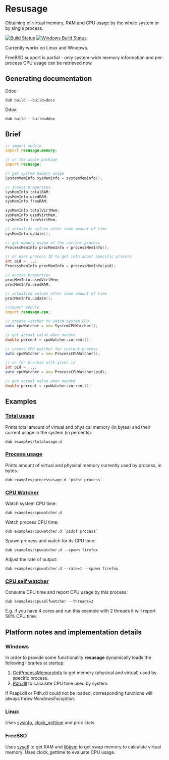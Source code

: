 # Resusage

Obtaining of virtual memory, RAM and CPU usage by the whole system or by single process.

[![Build Status](https://travis-ci.org/FreeSlave/resusage.svg?branch=master)](https://travis-ci.org/FreeSlave/resusage) [![Windows Build Status](https://ci.appveyor.com/api/projects/status/github/FreeSlave/resusage?branch=master&svg=true)](https://ci.appveyor.com/project/FreeSlave/resusage)

Currently works on Linux and Windows.

FreeBSD support is partial - only system-wide memory information and per-process CPU usage can be retrieved now.

## Generating documentation

Ddoc:

    dub build --build=docs

Ddox:

    dub build --build=ddox

## Brief

```d
// import module
import resusage.memory;

// or the whole package
import resusage;

// get system memory usage
SystemMemInfo sysMemInfo = systemMemInfo(); 

// access properties
sysMemInfo.totalRAM;
sysMemInfo.usedRAM;
sysMemInfo.freeRAM;

sysMemInfo.totalVirtMem;
sysMemInfo.usedVirtMem;
sysMemInfo.freeVirtMem;

// actualize values after some amount of time
sysMemInfo.update();

// get memory usage of the current process
ProcessMemInfo procMemInfo = processMemInfo();

// or pass process ID to get info about specific process
int pid = ...;
ProcessMemInfo procMemInfo = processMemInfo(pid);

// access properties
procMemInfo.usedVirtMem;
procMemInfo.usedRAM;

// actualize values after some amount of time
procMemInfo.update();

//import module
import resusage.cpu;

// create watcher to watch system CPU
auto cpuWatcher = new SystemCPUWatcher();

// get actual value when needed
double percent = cpuWatcher.current();

// create CPU watcher for current process
auto cpuWatcher = new ProcessCPUWatcher();

// or for process with given id
int pid = ...;
auto cpuWatcher = new ProcessCPUWatcher(pid);

// get actual value when needed
double percent = cpuWatcher.current();
```

## Examples

### [Total usage](examples/totalusage.d)

Prints total amount of virtual and physical memory (in bytes) and their current usage in the system (in percents).

    dub examples/totalusage.d

### [Process usage](examples/processusage.d)

Prints amount of virtual and physical memory currently used by process, in bytes.

    dub examples/processusage.d `pidof process`

### [CPU Watcher](examples/cpuwatcher.d)

Watch system CPU time:

    dub examples/cpuwatcher.d

Watch process CPU time:

    dub examples/cpuwatcher.d `pidof process`

Spawn prcoess and watch for its CPU time:

    dub examples/cpuwatcher.d --spawn firefox

Adjust the rate of output:

    dub examples/cpuwatcher.d --rate=1 --spawn firefox

### [CPU self watcher](examples/cpuselfwatcher.d)

Consume CPU time and report CPU usage by this process:

    dub examples/cpuselfwatcher --threads=2

E.g. if you have 4 cores and run this example with 2 threads it will report 50% CPU time.

## Platform notes and implementation details

### Windows

In order to provide some functionality **resusage** dynamically loads the following libraries at startup:
 
1. [GetProcessMemoryInfo](https://msdn.microsoft.com/en-us/library/windows/desktop/ms683219(v=vs.85).aspx) to get memory (physical and virtual) used by specific process.
2. [Pdh.dll](https://msdn.microsoft.com/en-us/library/windows/desktop/aa373083(v=vs.85).aspx) to calculate CPU time used by system.

If Psapi.dll or Pdh.dll could not be loaded, corresponding functions will always throw *WindowsException*.

### Linux

Uses [sysinfo](https://linux.die.net/man/2/sysinfo), [clock_gettime](https://linux.die.net/man/3/clock_gettime) and proc stats.

### FreeBSD

Uses [sysctl](https://www.freebsd.org/cgi/man.cgi?query=sysctl&apropos=0&sektion=3&arch=default&format=html) to get RAM and 
[libkvm](https://www.freebsd.org/cgi/man.cgi?query=kvm_open&apropos=0&sektion=3&arch=default&format=html) to get swap memory to calculate virtual memory.
Uses clock_gettime to evaluate CPU usage.
